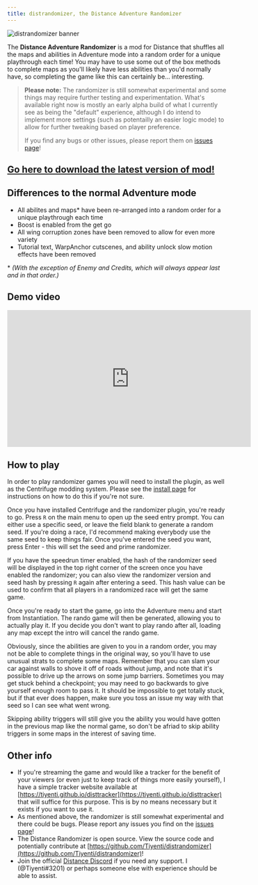 ```yaml
---
title: distrandomizer, the Distance Adventure Randomizer
---
```

![distrandomizer banner](https://i.imgur.com/TGycDXV.png)

The **Distance Adventure Randomizer** is a mod for Distance that shuffles all the maps and abilities in Adventure mode
into a random order for a unique playthrough each time! You may have to use some out of the box methods to complete maps
as you'll likely have less abilities than you'd normally have, so completing the game like this can certainly be... interesting.

> **Please note:** The randomizer is still somewhat experimental and some things may require further testing and experimentation. What's available right now is mostly an early alpha build
of what I currently see as being the "default" experience, although I do intend to implement more settings (such as potentailly an easier logic mode) to allow for further tweaking based
on player preference.
>
> If you find any bugs or other issues, please report them on [issues page]!


## [Go here to download the latest version of mod!](https://github.com/Tiyenti/distrandomizer/releases/latest)

## Differences to the normal Adventure mode

* All abilites and maps* have been re-arranged into a random order for a unique playthrough each time
* Boost is enabled from the get go
* All wing corruption zones have been removed to allow for even more variety
* Tutorial text, WarpAnchor cutscenes, and ability unlock slow motion effects have been removed

\* *(With the exception of Enemy and Credits, which will always appear last and in that order.)*

## Demo video
<iframe width="560" height="315" src="https://www.youtube-nocookie.com/embed/uxEWn9xq-mc" title="YouTube video player" frameborder="0" allow="accelerometer; autoplay; clipboard-write; encrypted-media; gyroscope; picture-in-picture" allowfullscreen></iframe>

## How to play
In order to play randomizer games you will need to install the plugin, as well as the Centrifuge modding system. Please see the [install page](install) for instructions on how to do this if you're not sure.

Once you have installed Centrifuge and the randomizer plugin, you're ready to go. Press `R` on the main menu to open up the seed entry prompt. You can either use a specific seed, or leave the field blank to generate a random seed. If you're doing a race, I'd recommend making everybody use the same seed to keep things fair. Once you've entered the seed you want, press Enter - this will set the seed and prime randomizer.

If you have the speedrun timer enabled, the hash of the randomizer seed will be displayed in the top right corner of the screen once you have enabled the randomizer; you can also view the randomizer version and seed hash by pressing `R` again after entering a seed. This hash value can be used to confirm that all players in a randomized race will get the same game.

Once you're ready to start the game, go into the Adventure menu and start from Instantiation. The rando game will then be generated, allowing you to actually play it. If you decide you don't want to play rando after all, loading any map except the intro will cancel the rando game.

Obviously, since the abilities are given to you in a random order, you may not be able to complete things in the original way, so you'll have to use unusual strats to complete some maps. Remember that you can slam your car against walls to shove it off of roads without jump, and note that it's possible to drive up the arrows on some jump barriers. Sometimes you may get stuck behind a checkpoint; you may need to go backwards to give yourself enough room to pass it. It should be impossible to get totally stuck, but if that ever does happen, make sure you toss an issue my way with that seed so I can see what went wrong.

Skipping ability triggers will still give you the ability you would have gotten in the previous map like the normal game, so don't be afriad to skip ability triggers in some maps in the interest of saving time.

## Other info
* If you're streaming the game and would like a tracker for the benefit of your viewers (or even just to keep track of things more easily yourself), I have a simple tracker website available at
[https://tiyenti.github.io/disttracker](https://tiyenti.github.io/disttracker) that will suffice for this purpose. This is by no means necessary but it exists if you want to use it.
* As mentioned above, the randomizer is still somewhat experimental and there could be bugs. Please report any issues you find on the [issues page]!
* The Distance Randomizer is open source. View the source code and potentially contribute at
[https://github.com/Tiyenti/distrandomizer](https://github.com/Tiyenti/distrandomizer)!
* Join the official [Distance Discord](https://discord.gg/distance) if you need any support.
I (@Tiyenti#3201) or perhaps someone else with experience should be able to assist. 

[issues page]: https://github.com/Tiyenti/distrandomizer/issues